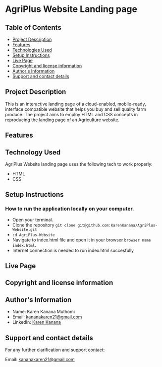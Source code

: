 # AgriPlus Website Landing page


## Table of Contents
- [Project Description]()
- [Features]()
- [Technologies Used]()
- [Setup Instructions]()
- [Live Page]()
- [Copyright and license information]()
- [Author's Information]()
- [Support and contact details]()


## Project Description
This is an interactive landing page of a cloud-enabled, mobile-ready, interface compatible website that helps you buy and sell quality farm produce.
The project aims to employ HTML and CSS concepts in reproducing the landing page of an Agriculture website.


## Features




## Technology Used

AgriPlus Website landing page  uses the following tech to work properly:

- HTML
- CSS


## Setup Instructions

### How to run the application locally on your computer.
- Open your terminal.
- Clone the repository `git clone git@github.com:KarenKanana/AgriPlus-Website.git`
- `cd AgriPlus-Website`
- Navigate to index.html file and open it in your browser `browser name index.html`.
- Internet connection is needed to run index.html succesfully


## Live Page
>  


## Copyright and license information
>

## Author's Information
- Name: Karen Kanana Muthomi
- Email: kananakaren21@gmail.com
- LinkedIn: [Karen Kanana](https://www.linkedin.com/in/karen-kanana-4b8a78205/)


## Support and contact details
For any further clarification and support contact:

Email: kananakaren21@gmail.com 






